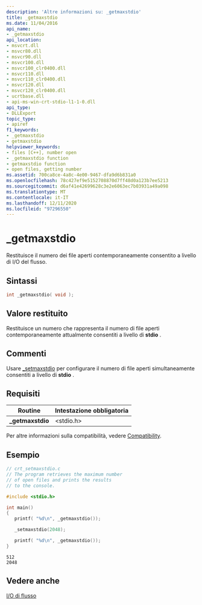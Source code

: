 ```yaml
---
description: 'Altre informazioni su: _getmaxstdio'
title: _getmaxstdio
ms.date: 11/04/2016
api_name:
- _getmaxstdio
api_location:
- msvcrt.dll
- msvcr80.dll
- msvcr90.dll
- msvcr100.dll
- msvcr100_clr0400.dll
- msvcr110.dll
- msvcr110_clr0400.dll
- msvcr120.dll
- msvcr120_clr0400.dll
- ucrtbase.dll
- api-ms-win-crt-stdio-l1-1-0.dll
api_type:
- DLLExport
topic_type:
- apiref
f1_keywords:
- _getmaxstdio
- getmaxstdio
helpviewer_keywords:
- files [C++], number open
- _getmaxstdio function
- getmaxstdio function
- open files, getting number
ms.assetid: 700ca8ce-4a8c-4e00-9467-dfa9d6b831a0
ms.openlocfilehash: 78c427ef9e5152708870d7ff48d0a123b7ee5213
ms.sourcegitcommit: d6af41e42699628c3e2e6063ec7b03931a49a098
ms.translationtype: MT
ms.contentlocale: it-IT
ms.lasthandoff: 12/11/2020
ms.locfileid: "97296550"
---
```

# <a name="_getmaxstdio"></a>_getmaxstdio

Restituisce il numero dei file aperti contemporaneamente consentito a livello di I/O del flusso.

## <a name="syntax"></a>Sintassi

```C
int _getmaxstdio( void );
```

## <a name="return-value"></a>Valore restituito

Restituisce un numero che rappresenta il numero di file aperti contemporaneamente attualmente consentiti a livello di **stdio** .

## <a name="remarks"></a>Commenti

Usare [_setmaxstdio](setmaxstdio.md) per configurare il numero di file aperti simultaneamente consentiti a livello di **stdio** .

## <a name="requirements"></a>Requisiti

|Routine|Intestazione obbligatoria|
|-------------|---------------------|
|**_getmaxstdio**|\<stdio.h>|

Per altre informazioni sulla compatibilità, vedere [Compatibility](../../c-runtime-library/compatibility.md).

## <a name="example"></a>Esempio

```C
// crt_setmaxstdio.c
// The program retrieves the maximum number
// of open files and prints the results
// to the console.

#include <stdio.h>

int main()
{
   printf( "%d\n", _getmaxstdio());

   _setmaxstdio(2048);

   printf( "%d\n", _getmaxstdio());
}
```

```Output
512
2048
```

## <a name="see-also"></a>Vedere anche

[I/O di flusso](../../c-runtime-library/stream-i-o.md)<br/>
